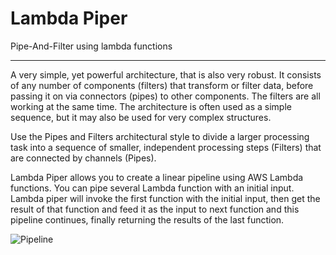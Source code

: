 # Lambda Piper
Pipe-And-Filter using lambda functions

------

A very simple, yet powerful architecture, that is also very robust. It consists of any number of components (filters) that transform or filter data, before passing it on via connectors (pipes) to other components. The filters are all working at the same time. The architecture is often used as a simple sequence, but it may also be used for very complex structures.

Use the Pipes and Filters architectural style to divide a larger processing task into a sequence of smaller, independent processing steps (Filters) that are connected by channels (Pipes).

Lambda Piper allows you to create a linear pipeline using AWS Lambda functions. You can pipe several Lambda function with an initial input. Lambda piper will invoke the first function with the initial input, then get the result of that function and feed it as the input to next function and this pipeline continues, finally returning the results of the last function.

![Pipeline](http://i.imgur.com/DH9Oa2K.jpg)
